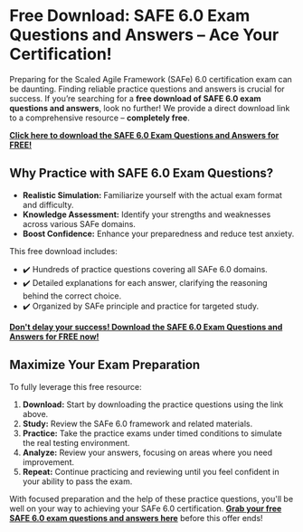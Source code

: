 # Free Download: SAFE 6.0 Exam Questions and Answers – Ace Your Certification!

Preparing for the Scaled Agile Framework (SAFe) 6.0 certification exam can be daunting. Finding reliable practice questions and answers is crucial for success. If you’re searching for a **free download of SAFE 6.0 exam questions and answers**, look no further! We provide a direct download link to a comprehensive resource – **completely free**.

[**Click here to download the SAFE 6.0 Exam Questions and Answers for FREE!**](https://udemywork.com/safe-6-0-exam-questions-and-answers)

## Why Practice with SAFE 6.0 Exam Questions?

*   **Realistic Simulation:** Familiarize yourself with the actual exam format and difficulty.
*   **Knowledge Assessment:** Identify your strengths and weaknesses across various SAFe domains.
*   **Boost Confidence:** Enhance your preparedness and reduce test anxiety.

This free download includes:

*   ✔️ Hundreds of practice questions covering all SAFe 6.0 domains.
*   ✔️ Detailed explanations for each answer, clarifying the reasoning behind the correct choice.
*   ✔️ Organized by SAFe principle and practice for targeted study.

[**Don't delay your success! Download the SAFE 6.0 Exam Questions and Answers for FREE now!**](https://udemywork.com/safe-6-0-exam-questions-and-answers)

## Maximize Your Exam Preparation

To fully leverage this free resource:

1.  **Download:** Start by downloading the practice questions using the link above.
2.  **Study:** Review the SAFe 6.0 framework and related materials.
3.  **Practice:** Take the practice exams under timed conditions to simulate the real testing environment.
4.  **Analyze:** Review your answers, focusing on areas where you need improvement.
5.  **Repeat:** Continue practicing and reviewing until you feel confident in your ability to pass the exam.

With focused preparation and the help of these practice questions, you'll be well on your way to achieving your SAFe 6.0 certification. **[Grab your free SAFE 6.0 exam questions and answers here](https://udemywork.com/safe-6-0-exam-questions-and-answers)** before this offer ends!
